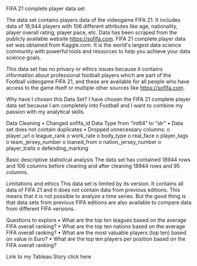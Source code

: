 FIFA 21 complete player data set

The data set contains players data of the videogame FIFA 21. It includes data of 18,944
players with 106 different attributes like age, nationality, player overall rating, player pace,
etc. Data has been scraped from the publicly available website https://sofifa.com.
FIFA 21 complete player data set was obtained from Kaggle.com. It is the world's largest
data science community with powerful tools and resources to help you achieve your data
science goals.

This data set has no privacy or ethics issues because it contains information about
professional football players which are part of the Football videogame FIFA 21, and these
are available for all people who have access to the game itself or multiple other sources like
https://sofifa.com.

Why have I chosen this Data Set?
I have chosen the FIFA 21 complete player data set because I am completely into Football
and I want to combine my passion with my analytical skills.

Data Cleaning
• Changed sofifa_id Data Type from “int64” to “str”
• Data set does not contain duplicates
• Dropped unnecessary columns:
o player_url
o league_rank
o work_rate
o body_type
o real_face
o player_tags
o team_jersey_number
o loaned_from
o nation_jersey_number
o player_traits
o defending_marking

Basic descriptive statistical analysis
The data set has contained 18944 rows and 106 columns before cleaning and after cleaning
18944 rows and 95 columns.

Limitations and ethics
This data set is limited by its version. It contains all data of FIFA 21 and it does not contain
data from previous editions. This means that it is not possible to analyze a time series. But
the good thing is that data sets from previous FIFA editions are also available to compare
data from different FIFA versions.

Questions to explore
• What are the top ten leagues based on the average FIFA overall ranking?
• What are the top ten nations based on the average FIFA overall ranking?
• What are the most valuable players (top ten) based on value in Euro?
• What are the top ten players per position based on the FIFA overall ranking?

Link to my Tableau Story
click here
